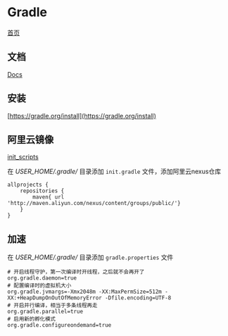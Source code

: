 # Gradle

[首页](https://gradle.org/)

## 文档

[Docs](https://gradle.org/docs)

## 安装

[https://gradle.org/install](https://gradle.org/install)

## 阿里云镜像

[init_scripts](https://docs.gradle.org/3.5/userguide/init_scripts.html)

在 *USER_HOME/.gradle/* 目录添加 `init.gradle` 文件，添加阿里云nexus仓库

    allprojects {
        repositories {
            maven{ url 'http://maven.aliyun.com/nexus/content/groups/public/'}
        }
    }


## 加速

在 *USER_HOME/.gradle/* 目录添加 `gradle.properties` 文件

    # 开启线程守护，第一次编译时开线程，之后就不会再开了
    org.gradle.daemon=true
    # 配置编译时的虚拟机大小
    org.gradle.jvmargs=-Xmx2048m -XX:MaxPermSize=512m -XX:+HeapDumpOnOutOfMemoryError -Dfile.encoding=UTF-8
    # 开启并行编译，相当于多条线程再走
    org.gradle.parallel=true
    # 启用新的孵化模式
    org.gradle.configureondemand=true

